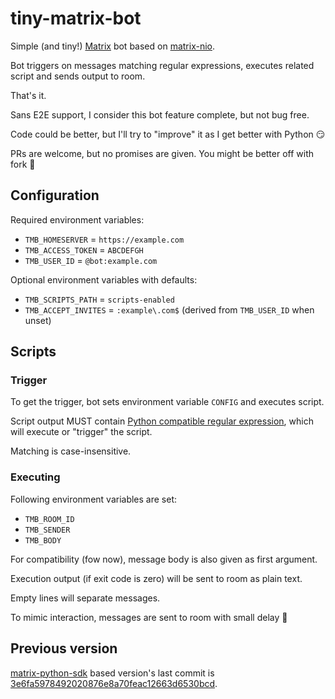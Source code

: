 # tiny-matrix-bot

Simple (and tiny!) [Matrix](https://matrix.org)
bot based on [matrix-nio](https://github.com/poljar/matrix-nio).

Bot triggers on messages matching regular expressions, executes related script
and sends output to room.

That's it.

Sans E2E support, I consider this bot feature complete, but not bug free.

Code could be better, but I'll try to "improve" it as I get better with Python 😏

PRs are welcome, but no promises are given. You might be better off with fork 🙏

## Configuration

Required environment variables:

* `TMB_HOMESERVER` = `https://example.com`
* `TMB_ACCESS_TOKEN` = `ABCDEFGH`
* `TMB_USER_ID` = `@bot:example.com`

Optional environment variables with defaults:

* `TMB_SCRIPTS_PATH` = `scripts-enabled`
* `TMB_ACCEPT_INVITES` = `:example\.com$` (derived from `TMB_USER_ID` when unset)

## Scripts

### Trigger

To get the trigger, bot sets environment variable `CONFIG` and executes script.

Script output MUST contain
[Python compatible regular expression](https://docs.python.org/3.7/library/re.html#regular-expression-syntax),
which will execute or "trigger" the script.

Matching is case-insensitive.

### Executing

Following environment variables are set:

* `TMB_ROOM_ID`
* `TMB_SENDER`
* `TMB_BODY`

For compatibility (fow now), message body is also given as first argument.

Execution output (if exit code is zero) will be sent to room as plain text.

Empty lines will separate messages.

To mimic interaction, messages are sent to room with small delay 🤖

## Previous version

[matrix-python-sdk](https://github.com/matrix-org/matrix-python-sdk) based version's last commit is
[3e6fa5978492020876e8a70feac12663d6530bcd](https://github.com/4nd3r/tiny-matrix-bot/tree/3e6fa5978492020876e8a70feac12663d6530bcd).
